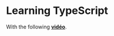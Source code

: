 # Learning TypeScript

With the following **[vidéo](https://www.youtube.com/watch?v=BwuLxPH8IDs&ab_channel=Academind)**.